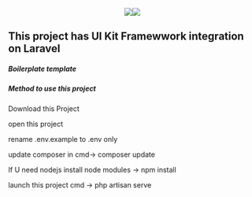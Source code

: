 <p align="center"><img src="https://laravel.com/assets/img/components/logo-laravel.svg"><span><img src="https://pro.guslyon.fr/static/uikit-1bb53871a270f5083c8178273729760b.png" ></span></p>

<h2>This project has  UI Kit Framewwork integration on Laravel</h2>

<h5>Boilerplate template</h5>
<h5>Method to use this project</h5>
<p>Download this Project</p>

<p>open this project</p>

<p>rename .env.example to .env only</p>

<p>update composer   in cmd-> composer update</p>



<p>If U need nodejs install node modules -> npm install</p>
<p>launch this project cmd -> php artisan serve</p>


